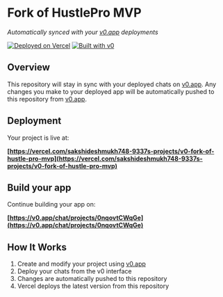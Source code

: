 # Fork of HustlePro MVP

*Automatically synced with your [v0.app](https://v0.app) deployments*

[![Deployed on Vercel](https://img.shields.io/badge/Deployed%20on-Vercel-black?style=for-the-badge&logo=vercel)](https://vercel.com/sakshideshmukh748-9337s-projects/v0-fork-of-hustle-pro-mvp)
[![Built with v0](https://img.shields.io/badge/Built%20with-v0.app-black?style=for-the-badge)](https://v0.app/chat/projects/0nqovtCWqGe)

## Overview

This repository will stay in sync with your deployed chats on [v0.app](https://v0.app).
Any changes you make to your deployed app will be automatically pushed to this repository from [v0.app](https://v0.app).

## Deployment

Your project is live at:

**[https://vercel.com/sakshideshmukh748-9337s-projects/v0-fork-of-hustle-pro-mvp](https://vercel.com/sakshideshmukh748-9337s-projects/v0-fork-of-hustle-pro-mvp)**

## Build your app

Continue building your app on:

**[https://v0.app/chat/projects/0nqovtCWqGe](https://v0.app/chat/projects/0nqovtCWqGe)**

## How It Works

1. Create and modify your project using [v0.app](https://v0.app)
2. Deploy your chats from the v0 interface
3. Changes are automatically pushed to this repository
4. Vercel deploys the latest version from this repository